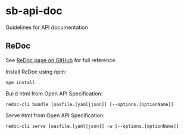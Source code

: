 # sb-api-doc
Guidelines for API documentation


## ReDoc

See [ReDoc page on GitHub](https://github.com/Rebilly/ReDoc) for full reference.

Install ReDoc using npm:

    npm install

Build html from Open API Specification:

    redoc-cli bundle [oasfile.[yaml|json]] [--options.[optionName]]

Serve html from Open API Specification:

    redoc-cli serve [oasfile.[yaml|json]] -w [--options.[optionName]]
